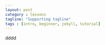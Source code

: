 ```yaml
---
layout: post
category : lessons
tagline: "Supporting tagline"
tags : [intro, beginner, jekyll, tutorial]
---
```

dddd